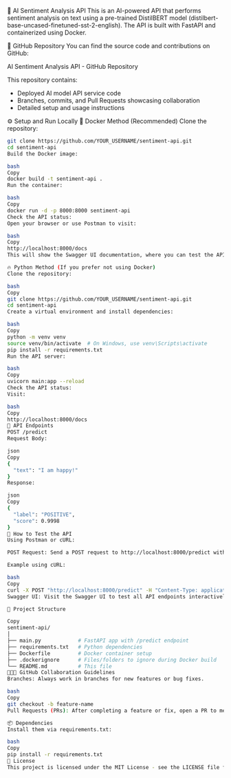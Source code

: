 🧠 AI Sentiment Analysis API
This is an AI-powered API that performs sentiment analysis on text using a pre-trained DistilBERT model (distilbert-base-uncased-finetuned-sst-2-english). The API is built with FastAPI and containerized using Docker.

🚀 GitHub Repository
You can find the source code and contributions on GitHub:

AI Sentiment Analysis API - GitHub Repository

This repository contains:
- Deployed AI model API service code
- Branches, commits, and Pull Requests showcasing collaboration
- Detailed setup and usage instructions

⚙️ Setup and Run Locally
🐳 Docker Method (Recommended)
Clone the repository:

```bash
git clone https://github.com/YOUR_USERNAME/sentiment-api.git
cd sentiment-api
Build the Docker image:

bash
Copy
docker build -t sentiment-api .
Run the container:

bash
Copy
docker run -d -p 8000:8000 sentiment-api
Check the API status:
Open your browser or use Postman to visit:

bash
Copy
http://localhost:8000/docs
This will show the Swagger UI documentation, where you can test the API directly.

🔥 Python Method (If you prefer not using Docker)
Clone the repository:

bash
Copy
git clone https://github.com/YOUR_USERNAME/sentiment-api.git
cd sentiment-api
Create a virtual environment and install dependencies:

bash
Copy
python -m venv venv
source venv/bin/activate  # On Windows, use venv\Scripts\activate
pip install -r requirements.txt
Run the API server:

bash
Copy
uvicorn main:app --reload
Check the API status:
Visit:

bash
Copy
http://localhost:8000/docs
🎯 API Endpoints
POST /predict
Request Body:

json
Copy
{
  "text": "I am happy!"
}
Response:

json
Copy
{
  "label": "POSITIVE",
  "score": 0.9998
}
🧪 How to Test the API
Using Postman or cURL:

POST Request: Send a POST request to http://localhost:8000/predict with the body containing the text field.

Example using cURL:

bash
Copy
curl -X POST "http://localhost:8000/predict" -H "Content-Type: application/json" -d '{"text": "I feel great!"}'
Swagger UI: Visit the Swagger UI to test all API endpoints interactively.

📂 Project Structure

Copy
sentiment-api/
│
├── main.py            # FastAPI app with /predict endpoint
├── requirements.txt   # Python dependencies
├── Dockerfile         # Docker container setup
├── .dockerignore      # Files/folders to ignore during Docker build
└── README.md          # This file
🧑‍🤝‍🧑 GitHub Collaboration Guidelines
Branches: Always work in branches for new features or bug fixes.

bash
Copy
git checkout -b feature-name
Pull Requests (PRs): After completing a feature or fix, open a PR to merge into the master branch.

📦 Dependencies
Install them via requirements.txt:

bash
Copy
pip install -r requirements.txt
📝 License
This project is licensed under the MIT License - see the LICENSE file for details.
